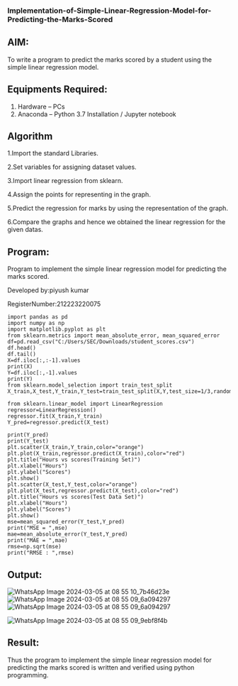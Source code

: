 ###                   Implementation-of-Simple-Linear-Regression-Model-for-Predicting-the-Marks-Scored

## AIM:
To write a program to predict the marks scored by a student using the simple linear regression model.

## Equipments Required:
1. Hardware – PCs
2. Anaconda – Python 3.7 Installation / Jupyter notebook

## Algorithm

1.Import the standard Libraries.

2.Set variables for assigning dataset values.

3.Import linear regression from sklearn.

4.Assign the points for representing in the graph.

5.Predict the regression for marks by using the representation of the graph.

6.Compare the graphs and hence we obtained the linear regression for the given datas. 
## Program:

Program to implement the simple linear regression model for predicting the marks scored.

Developed by:piyush kumar

RegisterNumber:212223220075

```
import pandas as pd
import numpy as np
import matplotlib.pyplot as plt
from sklearn.metrics import mean_absolute_error, mean_squared_error
df=pd.read_csv("C:/Users/SEC/Downloads/student_scores.csv")
df.head()
df.tail()
X=df.iloc[:,:-1].values
print(X)
Y=df.iloc[:,-1].values
print(Y)
from sklearn.model_selection import train_test_split
X_train,X_test,Y_train,Y_test=train_test_split(X,Y,test_size=1/3,random_state=0)

from sklearn.linear_model import LinearRegression
regressor=LinearRegression()
regressor.fit(X_train,Y_train)
Y_pred=regressor.predict(X_test)

print(Y_pred)
print(Y_test)
plt.scatter(X_train,Y_train,color="orange")
plt.plot(X_train,regressor.predict(X_train),color="red")
plt.title("Hours vs scores(Training Set)")
plt.xlabel("Hours")
plt.ylabel("Scores")
plt.show()
plt.scatter(X_test,Y_test,color="orange")
plt.plot(X_test,regressor.predict(X_test),color="red")
plt.title("Hours vs scores(Test Data Set)")
plt.xlabel("Hours")
plt.ylabel("Scores")
plt.show()
mse=mean_squared_error(Y_test,Y_pred)
print("MSE = ",mse)
mae=mean_absolute_error(Y_test,Y_pred)
print("MAE = ",mae)
rmse=np.sqrt(mse)
print("RMSE : ",rmse)

```

## Output:


![WhatsApp Image 2024-03-05 at 08 55 10_7b46d23e](https://github.com/H515piyush/Implementation-of-Simple-Linear-Regression-Model-for-Predicting-the-Marks-Scored/assets/147472999/cc4d9bb8-1bc0-4238-a934-443c02a29b5b)
![WhatsApp Image 2024-03-05 at 08 55 09_6a094297](https://github.com/H515piyush/Implementation-of-Simple-Linear-Regression-Model-for-Predicting-the-Marks-Scored/assets/147472999/c10e760a-4b53-4ea4-bf8e-e9479737ec98)
![WhatsApp Image 2024-03-05 at 08 55 09_6a094297](https://github.com/H515piyush/Implementation-of-Simple-Linear-Regression-Model-for-Predicting-the-Marks-Scored/assets/147472999/ff0d19f9-8918-4557-b2eb-84fcd53765d1)



![WhatsApp Image 2024-03-05 at 08 55 09_9ebf8f4b](https://github.com/H515piyush/Implementation-of-Simple-Linear-Regression-Model-for-Predicting-the-Marks-Scored/assets/147472999/fed66777-97fb-4b91-adf3-37908d152894)

## Result:

Thus the program to implement the simple linear regression model for predicting the marks scored is written and verified using python programming.
